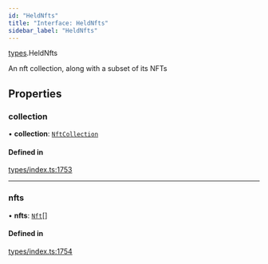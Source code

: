 ```yaml
---
id: "HeldNfts"
title: "Interface: HeldNfts"
sidebar_label: "HeldNfts"
---
```


[types](../../../modules/Types/Types.md).HeldNfts

An nft collection, along with a subset of its NFTs

## Properties

### collection

• **collection**: [`NftCollection`](../../../classes/API/Entities/Asset/NonFungible/NftCollection/NftCollection.md)

#### Defined in

[types/index.ts:1753](https://github.com/PolymeshAssociation/polymesh-sdk/blob/2c78f6c34/src/types/index.ts#L1753)

___

### nfts

• **nfts**: [`Nft`](../../../classes/API/Entities/Asset/NonFungible/Nft/Nft.md)[]

#### Defined in

[types/index.ts:1754](https://github.com/PolymeshAssociation/polymesh-sdk/blob/2c78f6c34/src/types/index.ts#L1754)
